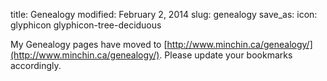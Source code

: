 title: Genealogy
modified: February 2, 2014
slug: genealogy
save_as:
icon: glyphicon glyphicon-tree-deciduous

<!-- putting an emply `save_as` creates the sidebar entry and the link
		but allows the content to be hosted elsewhere (no page is
		creater as there is no where to save it! _ -->

My Genealogy pages have moved to
[http://www.minchin.ca/genealogy/](http://www.minchin.ca/genealogy/).
Please update your bookmarks accordingly.
